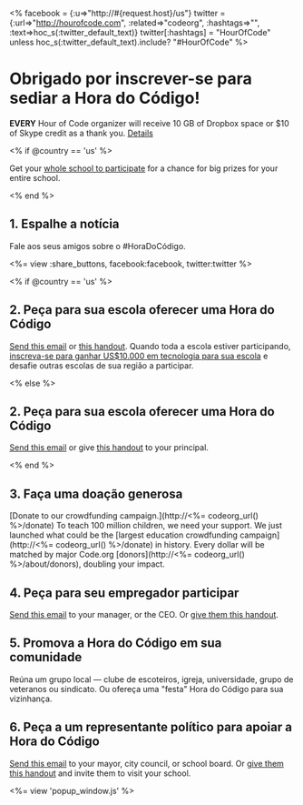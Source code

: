 <% facebook = {:u=>"http://#{request.host}/us"}
                      twitter = {:url=>"http://hourofcode.com", :related=>"codeorg", :hashtags=>"", :text=>hoc_s(:twitter_default_text)}
                      twitter[:hashtags] = "HourOfCode" unless hoc_s(:twitter_default_text).include? "#HourOfCode" %>



# Obrigado por inscrever-se para sediar a Hora do Código!

**EVERY** Hour of Code organizer will receive 10 GB of Dropbox space or $10 of Skype credit as a thank you. [Details](<%= hoc_uri('/prizes') %>)

<% if @country == 'us' %>

Get your [whole school to participate](<%= hoc_uri('/prizes') %>) for a chance for big prizes for your entire school.

<% end %>

## 1. Espalhe a notícia

Fale aos seus amigos sobre o #HoraDoCódigo.

<%= view :share_buttons, facebook:facebook, twitter:twitter %>

<% if @country == 'us' %>

## 2. Peça para sua escola oferecer uma Hora do Código

[Send this email](<%= hoc_uri('/resources#email') %>) or [this handout](<%= hoc_uri('/files/schools-handout.pdf') %>). Quando toda a escola estiver participando, [inscreva-se para ganhar US$10.000 em tecnologia para sua escola](/prizes) e desafie outras escolas de sua região a participar.

<% else %>

## 2. Peça para sua escola oferecer uma Hora do Código

[Send this email](<%= hoc_uri('/resources#email') %>) or give [this handout](<%= hoc_uri('/files/schools-handout.pdf') %>) to your principal.

<% end %>

## 3. Faça uma doação generosa

[Donate to our crowdfunding campaign.](http://<%= codeorg_url() %>/donate) To teach 100 million children, we need your support. We just launched what could be the [largest education crowdfunding campaign](http://<%= codeorg_url() %>/donate) in history. Every dollar will be matched by major Code.org [donors](http://<%= codeorg_url() %>/about/donors), doubling your impact.

## 4. Peça para seu empregador participar

[Send this email](<%= hoc_uri('/resources#email') %>) to your manager, or the CEO. Or [give them this handout](<%= hoc_uri('/files/hoc-one-pager-pt.pdf') %>).

## 5. Promova a Hora do Código em sua comunidade

Reúna um grupo local — clube de escoteiros, igreja, universidade, grupo de veteranos ou sindicato. Ou ofereça uma "festa" Hora do Código para sua vizinhança.

## 6. Peça a um representante político para apoiar a Hora do Código

[Send this email](<%= hoc_uri('/resources#politicians') %>) to your mayor, city council, or school board. Or [give them this handout](<%= hoc_uri('/files/hoc-one-pager-pt.pdf') %>) and invite them to visit your school.

<%= view 'popup_window.js' %>
